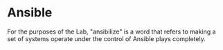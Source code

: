 # Ansible

For the purposes of the Lab, "ansibilize" is a word that refers to making a set of systems operate under the control of Ansible plays completely.

